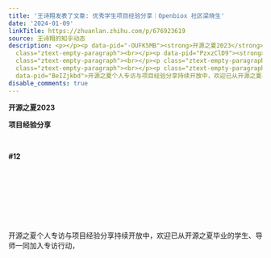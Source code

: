 ```yaml
---
title: '王诗翔发表了文章: 优秀学生项目经验分享｜Openbiox 社区梁晓生'
date: '2024-01-09'
linkTitle: https://zhuanlan.zhihu.com/p/676923619
source: 王诗翔的知乎动态
description: <p></p><p data-pid="-OUFK5MB"><strong>开源之夏2023</strong></p><p data-pid="S90Gn6eH"><strong>项目经验分享</strong></p><p
  class="ztext-empty-paragraph"><br></p><p data-pid="PzxzClD9"><strong>#12</strong></p><p
  class="ztext-empty-paragraph"><br></p><p class="ztext-empty-paragraph"><br></p><p
  class="ztext-empty-paragraph"><br></p><p class="ztext-empty-paragraph"><br></p><p
  data-pid="BeIZjkbd">开源之夏个人专访与项目经验分享持续开放中，欢迎已从开源之夏毕业的学生、导师一同加入专访行动，<st ...
disable_comments: true
---
```

<p></p><p data-pid="-OUFK5MB"><strong>开源之夏2023</strong></p><p data-pid="S90Gn6eH"><strong>项目经验分享</strong></p><p class="ztext-empty-paragraph"><br></p><p data-pid="PzxzClD9"><strong>#12</strong></p><p class="ztext-empty-paragraph"><br></p><p class="ztext-empty-paragraph"><br></p><p class="ztext-empty-paragraph"><br></p><p class="ztext-empty-paragraph"><br></p><p data-pid="BeIZjkbd">开源之夏个人专访与项目经验分享持续开放中，欢迎已从开源之夏毕业的学生、导师一同加入专访行动，<st ...